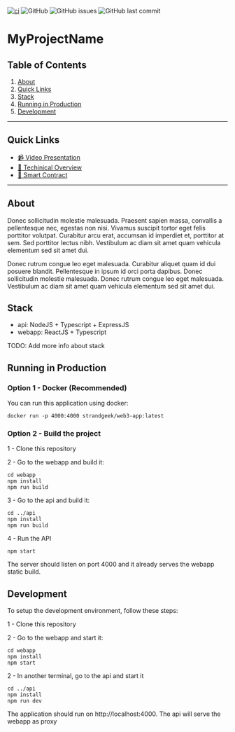 [![ci](https://github.com/strandgeek/web3-boilerplate/actions/workflows/build.yml/badge.svg)](https://github.com/strandgeek/web3-boilerplate/actions/workflows/build.yml) ![GitHub](https://img.shields.io/github/license/strandgeek/web3-boilerplate) ![GitHub issues](https://img.shields.io/github/issues/strandgeek/web3-boilerplate) ![GitHub last commit](https://img.shields.io/github/last-commit/strandgeek/web3-boilerplate)

# MyProjectName

## Table of Contents
1. [About](#about)
2. [Quick Links](#quick-links)
3. [Stack](#stack)
4. [Running in Production](#running-in-production)
5. [Development](#development)


--------

## Quick Links
- [📹 Video Presentation](https://TODO)
- [📕 Techinical Overview](https://TODO)
- [📄 Smart Contract](https://TODO)
--------

## About

Donec sollicitudin molestie malesuada. Praesent sapien massa, convallis a pellentesque nec, egestas non nisi. Vivamus suscipit tortor eget felis porttitor volutpat. Curabitur arcu erat, accumsan id imperdiet et, porttitor at sem. Sed porttitor lectus nibh. Vestibulum ac diam sit amet quam vehicula elementum sed sit amet dui.

Donec rutrum congue leo eget malesuada. Curabitur aliquet quam id dui posuere blandit. Pellentesque in ipsum id orci porta dapibus. Donec sollicitudin molestie malesuada. Donec rutrum congue leo eget malesuada. Vestibulum ac diam sit amet quam vehicula elementum sed sit amet dui.


## Stack

- api: NodeJS + Typescript + ExpressJS
- webapp: ReactJS + Typescript

TODO: Add more info about stack


## Running in Production

### Option 1 - Docker (Recommended)

You can run this application using docker:

```
docker run -p 4000:4000 strandgeek/web3-app:latest
```


### Option 2 - Build the project

1 - Clone this repository

2 - Go to the webapp and build it:

```
cd webapp
npm install
npm run build
```

3 - Go to the api and build it:
```
cd ../api
npm install
npm run build
```

4 - Run the API
```
npm start
```

The server should listen on port 4000 and it already serves the webapp static build.


## Development

To setup the development environment, follow these steps:

1 - Clone this repository

2 - Go to the webapp and start it:

```
cd webapp
npm install
npm start
```

2 - In another terminal, go to the api and start it

```
cd ../api
npm install
npm run dev
```

The application should run on http://localhost:4000. The api will serve the webapp as proxy

